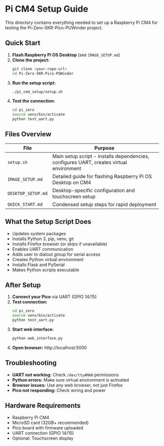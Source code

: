 # Pi CM4 Setup Guide

This directory contains everything needed to set up a Raspberry Pi CM4 for testing the Pi-Zero-SKR-Pico-PUWinder project.

## Quick Start

1. **Flash Raspberry Pi OS Desktop** (see `IMAGE_SETUP.md`)
2. **Clone the project:**
   ```bash
   git clone <your-repo-url>
   cd Pi-Zero-SKR-Pico-PUWinder
   ```
3. **Run the setup script:**
   ```bash
   ./pi_cm4_setup/setup.sh
   ```
4. **Test the connection:**
   ```bash
   cd pi_zero
   source venv/bin/activate
   python test_uart.py
   ```

## Files Overview

| File | Purpose |
|------|---------|
| `setup.sh` | Main setup script - installs dependencies, configures UART, creates virtual environment |
| `IMAGE_SETUP.md` | Detailed guide for flashing Raspberry Pi OS Desktop on CM4 |
| `DESKTOP_SETUP.md` | Desktop-specific configuration and touchscreen setup |
| `QUICK_START.md` | Condensed setup steps for rapid deployment |

## What the Setup Script Does

- Updates system packages
- Installs Python 3, pip, venv, git
- Installs Firefox browser (or skips if unavailable)
- Enables UART communication
- Adds user to dialout group for serial access
- Creates Python virtual environment
- Installs Flask and PySerial
- Makes Python scripts executable

## After Setup

1. **Connect your Pico** via UART (GPIO 14/15)
2. **Test connection:**
   ```bash
   cd pi_zero
   source venv/bin/activate
   python test_uart.py
   ```
3. **Start web interface:**
   ```bash
   python web_interface.py
   ```
4. **Open browser:** http://localhost:5000

## Troubleshooting

- **UART not working:** Check `/dev/ttyAMA0` permissions
- **Python errors:** Make sure virtual environment is activated
- **Browser issues:** Use any web browser, not just Firefox
- **Pico not responding:** Check wiring and power

## Hardware Requirements

- Raspberry Pi CM4
- MicroSD card (32GB+ recommended)
- Pico board with firmware uploaded
- UART connection (GPIO 14/15)
- Optional: Touchscreen display